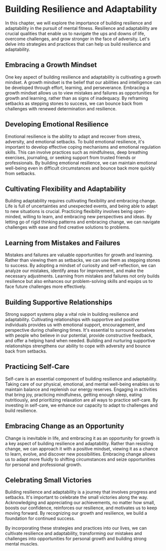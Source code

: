 Building Resilience and Adaptability
===============================================

In this chapter, we will explore the importance of building resilience and adaptability in the pursuit of mental fitness. Resilience and adaptability are crucial qualities that enable us to navigate the ups and downs of life, overcome challenges, and grow stronger in the face of adversity. Let's delve into strategies and practices that can help us build resilience and adaptability.

Embracing a Growth Mindset
--------------------------

One key aspect of building resilience and adaptability is cultivating a growth mindset. A growth mindset is the belief that our abilities and intelligence can be developed through effort, learning, and perseverance. Embracing a growth mindset allows us to view mistakes and failures as opportunities for growth and learning, rather than as signs of inadequacy. By reframing setbacks as stepping stones to success, we can bounce back from challenges with renewed determination and resilience.

Developing Emotional Resilience
-------------------------------

Emotional resilience is the ability to adapt and recover from stress, adversity, and emotional setbacks. To build emotional resilience, it's important to develop effective coping mechanisms and emotional regulation skills. This can involve practices such as mindfulness, deep breathing exercises, journaling, or seeking support from trusted friends or professionals. By building emotional resilience, we can maintain emotional well-being even in difficult circumstances and bounce back more quickly from setbacks.

Cultivating Flexibility and Adaptability
----------------------------------------

Building adaptability requires cultivating flexibility and embracing change. Life is full of uncertainties and unexpected events, and being able to adapt to new situations is crucial. Practicing flexibility involves being open-minded, willing to learn, and embracing new perspectives and ideas. By letting go of rigid thinking patterns and embracing change, we can navigate challenges with ease and find creative solutions to problems.

Learning from Mistakes and Failures
-----------------------------------

Mistakes and failures are valuable opportunities for growth and learning. Rather than viewing them as setbacks, we can use them as stepping stones to success. By adopting a mindset of curiosity and self-reflection, we can analyze our mistakes, identify areas for improvement, and make the necessary adjustments. Learning from mistakes and failures not only builds resilience but also enhances our problem-solving skills and equips us to face future challenges more effectively.

Building Supportive Relationships
---------------------------------

Strong support systems play a vital role in building resilience and adaptability. Cultivating relationships with supportive and positive individuals provides us with emotional support, encouragement, and perspective during challenging times. It's essential to surround ourselves with people who believe in our potential, provide constructive feedback, and offer a helping hand when needed. Building and nurturing supportive relationships strengthens our ability to cope with adversity and bounce back from setbacks.

Practicing Self-Care
--------------------

Self-care is an essential component of building resilience and adaptability. Taking care of our physical, emotional, and mental well-being enables us to maintain balance and replenish our energy reserves. Engaging in activities that bring joy, practicing mindfulness, getting enough sleep, eating nutritiously, and prioritizing relaxation are all ways to practice self-care. By investing in self-care, we enhance our capacity to adapt to challenges and build resilience.

Embracing Change as an Opportunity
----------------------------------

Change is inevitable in life, and embracing it as an opportunity for growth is a key aspect of building resilience and adaptability. Rather than resisting change, we can approach it with a positive mindset, viewing it as a chance to learn, evolve, and discover new possibilities. Embracing change allows us to adapt more fluidly to shifting circumstances and seize opportunities for personal and professional growth.

Celebrating Small Victories
---------------------------

Building resilience and adaptability is a journey that involves progress and setbacks. It's important to celebrate the small victories along the way. Acknowledging and appreciating our achievements, no matter how small, boosts our confidence, reinforces our resilience, and motivates us to keep moving forward. By recognizing our growth and resilience, we build a foundation for continued success.

By incorporating these strategies and practices into our lives, we can cultivate resilience and adaptability, transforming our mistakes and challenges into opportunities for personal growth and building strong mental muscles.
